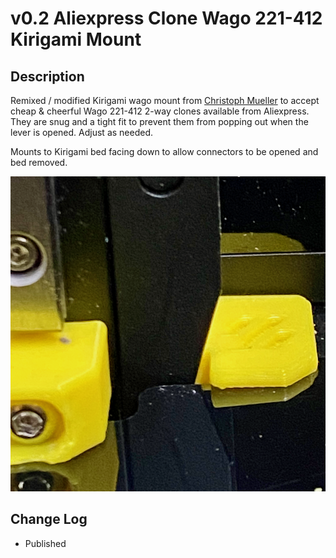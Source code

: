 # v0.2 Aliexpress Clone Wago 221-412 Kirigami Mount

## Description

Remixed / modified Kirigami wago mount from [Christoph Mueller](https://github.com/christophmuellerorg/voron_0_kirigami_bed) to accept cheap & cheerful Wago 221-412 2-way clones available from Aliexpress.
They are snug and a tight fit to prevent them from popping out when the lever is opened.  Adjust as needed.

Mounts to Kirigami bed facing down to allow connectors to be opened and bed removed. 

![Aliexpress_Wago_Mount.png](images/Aliexpress_Wago_Mount.png)


## Change Log

* Published
